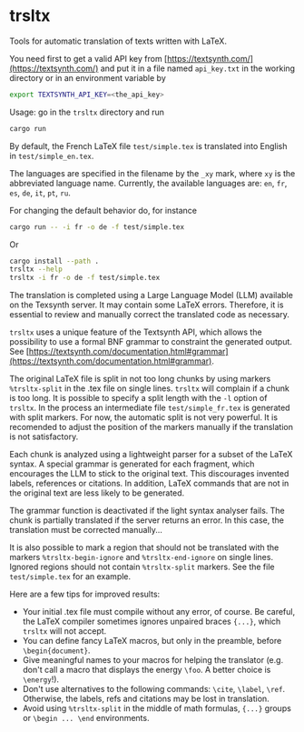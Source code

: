 # trsltx
Tools for automatic translation of texts written with LaTeX.

You need first to get a valid API key from [https://textsynth.com/](https://textsynth.com/)
and put it in a file named `api_key.txt` in the working directory or in an environment variable by

```bash
export TEXTSYNTH_API_KEY=<the_api_key>
```

Usage: go in the `trsltx` directory and run

```bash
cargo run
```

By default, the French LaTeX file `test/simple.tex` is translated into English in `test/simple_en.tex`.

The languages are specified in the filename by the `_xy` mark, where `xy` is the abbreviated language name.
Currently, the available languages are: `en`, `fr`, `es`, `de`, `it`, `pt`, `ru`. 

For changing the default behavior do, for instance

```bash
cargo run -- -i fr -o de -f test/simple.tex
```

Or

```bash
cargo install --path .
trsltx --help
trsltx -i fr -o de -f test/simple.tex
```

The translation is completed using a Large Language Model (LLM) available on the Texsynth server. It may contain some LaTeX errors.
Therefore, it is essential to review and manually correct the translated code as necessary.

`trsltx` uses a unique feature of the Textsynth API, which allows the possibility to use a formal BNF grammar to constraint the generated output. 
See [https://textsynth.com/documentation.html#grammar](https://textsynth.com/documentation.html#grammar).

The original LaTeX file is split in not too long chunks by using markers
`%trsltx-split` in the .tex file on single lines. `trsltx` will complain if a chunk
is too long. It is possible to specify a split length with the `-l` option of `trsltx`.
In the process an intermediate file `test/simple_fr.tex` is generated with split markers.
For now, the automatic split is not very powerful. It is recomended to adjust the position of the
markers manually if the translation is not satisfactory.

Each chunk is analyzed using a lightweight parser for a subset of the LaTeX syntax. A special grammar is generated for each fragment, which encourages the LLM to stick to the original text. This discourages invented labels, references or citations. In addition, LaTeX commands that are not in the original text are less likely to be generated.

The grammar function is deactivated if the light syntax analyser fails. The chunk is partially translated if the server returns an error. In this case, the translation must be corrected manually...

It is also possible to mark a region that should not be translated with the markers
`%trsltx-begin-ignore` and `%trsltx-end-ignore` on single lines. Ignored regions should not contain
`%trsltx-split` markers. See the file `test/simple.tex` for an example.

Here are a few tips for improved results:

* Your initial .tex file must compile without any error, of course. Be careful, the LaTeX compiler sometimes ignores unpaired braces `{...}`, which `trsltx` will not accept.
* You can define fancy LaTeX macros, but only in the preamble, before `\begin{document}`.
* Give meaningful names to your macros for helping the translator (e.g. don't call a macro that displays the energy `\foo`. A better choice is `\energy`!).
* Don't use alternatives to the following commands: `\cite`, `\label`, `\ref`. Otherwise, the labels, refs and citations may be lost in translation.
* Avoid using `%trsltx-split` in the middle of math formulas, `{...}` groups or `\begin ... \end` environments. 



